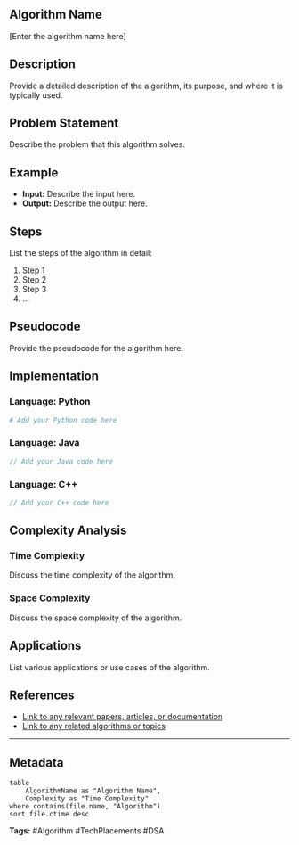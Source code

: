 ## Algorithm Name
[Enter the algorithm name here]

## Description
Provide a detailed description of the algorithm, its purpose, and where it is typically used.

## Problem Statement
Describe the problem that this algorithm solves.

## Example
- **Input:** Describe the input here.
- **Output:** Describe the output here.

## Steps
List the steps of the algorithm in detail:
1. Step 1
2. Step 2
3. Step 3
4. ...

## Pseudocode
Provide the pseudocode for the algorithm here.

## Implementation
### Language: Python
```python
# Add your Python code here
```

### Language: Java
```java
// Add your Java code here
```

### Language: C++
```cpp
// Add your C++ code here
```

## Complexity Analysis
### Time Complexity
Discuss the time complexity of the algorithm.

### Space Complexity
Discuss the space complexity of the algorithm.

## Applications
List various applications or use cases of the algorithm.

## References
- [Link to any relevant papers, articles, or documentation](#)
- [Link to any related algorithms or topics](#)

---

## Metadata
```dataview
table
    AlgorithmName as "Algorithm Name",
    Complexity as "Time Complexity"
where contains(file.name, "Algorithm")
sort file.ctime desc
```

**Tags:** #Algorithm #TechPlacements #DSA
